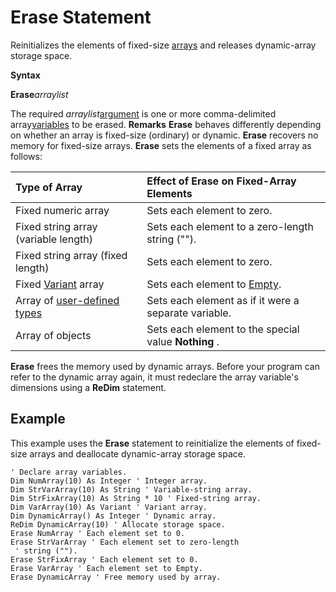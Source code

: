 
# Erase Statement

Reinitializes the elements of fixed-size [arrays](b8bdf64f-5920-1ae9-16d0-b26d09524a30.md) and releases dynamic-array storage space.

 **Syntax**

 **Erase**_arraylist_

The required  _arraylist_[argument](b8bdf64f-5920-1ae9-16d0-b26d09524a30.md) is one or more comma-delimited array[variables](b8bdf64f-5920-1ae9-16d0-b26d09524a30.md) to be erased.
 **Remarks**
 **Erase** behaves differently depending on whether an array is fixed-size (ordinary) or dynamic. **Erase** recovers no memory for fixed-size arrays. **Erase** sets the elements of a fixed array as follows:


|**Type of Array**|**Effect of Erase on Fixed-Array Elements**|
|:-----|:-----|
|Fixed numeric array|Sets each element to zero.|
|Fixed string array (variable length)|Sets each element to a zero-length string ("").|
|Fixed string array (fixed length)|Sets each element to zero.|
|Fixed [Variant](b8bdf64f-5920-1ae9-16d0-b26d09524a30.md) array|Sets each element to [Empty](b8bdf64f-5920-1ae9-16d0-b26d09524a30.md).|
|Array of [user-defined types](b8bdf64f-5920-1ae9-16d0-b26d09524a30.md)|Sets each element as if it were a separate variable.|
|Array of objects|Sets each element to the special value  **Nothing** .|
 **Erase** frees the memory used by dynamic arrays. Before your program can refer to the dynamic array again, it must redeclare the array variable's dimensions using a **ReDim** statement.

## Example

This example uses the  **Erase** statement to reinitialize the elements of fixed-size arrays and deallocate dynamic-array storage space.


```
' Declare array variables. 
Dim NumArray(10) As Integer ' Integer array. 
Dim StrVarArray(10) As String ' Variable-string array. 
Dim StrFixArray(10) As String * 10 ' Fixed-string array. 
Dim VarArray(10) As Variant ' Variant array. 
Dim DynamicArray() As Integer ' Dynamic array. 
ReDim DynamicArray(10) ' Allocate storage space. 
Erase NumArray ' Each element set to 0. 
Erase StrVarArray ' Each element set to zero-length 
 ' string (""). 
Erase StrFixArray ' Each element set to 0. 
Erase VarArray ' Each element set to Empty. 
Erase DynamicArray ' Free memory used by array. 

```

